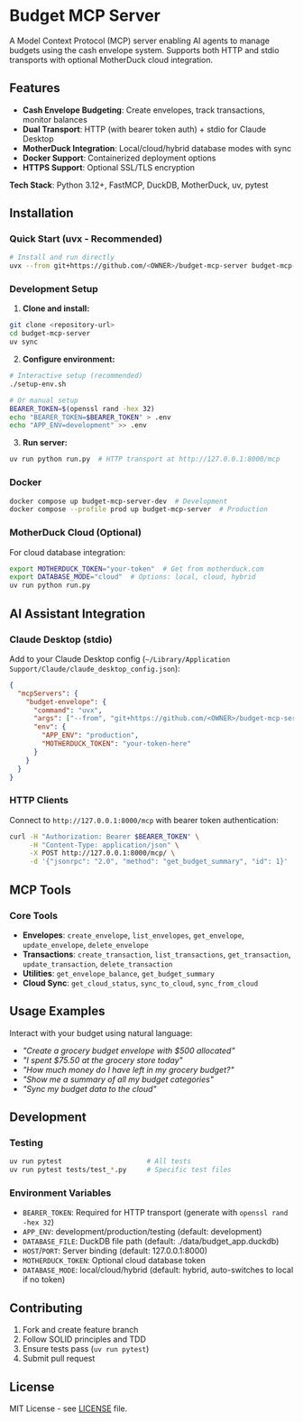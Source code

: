 # Budget MCP Server

A Model Context Protocol (MCP) server enabling AI agents to manage budgets using the cash envelope system. Supports both HTTP and stdio transports with optional MotherDuck cloud integration.

## Features

- **Cash Envelope Budgeting**: Create envelopes, track transactions, monitor balances
- **Dual Transport**: HTTP (with bearer token auth) + stdio for Claude Desktop
- **MotherDuck Integration**: Local/cloud/hybrid database modes with sync
- **Docker Support**: Containerized deployment options
- **HTTPS Support**: Optional SSL/TLS encryption

**Tech Stack**: Python 3.12+, FastMCP, DuckDB, MotherDuck, uv, pytest

## Installation

### Quick Start (uvx - Recommended)

```bash
# Install and run directly
uvx --from git+https://github.com/<OWNER>/budget-mcp-server budget-mcp-server
```

### Development Setup

1. **Clone and install:**
```bash
git clone <repository-url>
cd budget-mcp-server
uv sync
```

2. **Configure environment:**
```bash
# Interactive setup (recommended)
./setup-env.sh

# Or manual setup
BEARER_TOKEN=$(openssl rand -hex 32)
echo "BEARER_TOKEN=$BEARER_TOKEN" > .env
echo "APP_ENV=development" >> .env
```

3. **Run server:**
```bash
uv run python run.py  # HTTP transport at http://127.0.0.1:8000/mcp
```

### Docker

```bash
docker compose up budget-mcp-server-dev  # Development
docker compose --profile prod up budget-mcp-server  # Production
```

### MotherDuck Cloud (Optional)

For cloud database integration:
```bash
export MOTHERDUCK_TOKEN="your-token"  # Get from motherduck.com
export DATABASE_MODE="cloud"  # Options: local, cloud, hybrid
uv run python run.py
```

## AI Assistant Integration

### Claude Desktop (stdio)

Add to your Claude Desktop config (`~/Library/Application Support/Claude/claude_desktop_config.json`):

```json
{
  "mcpServers": {
    "budget-envelope": {
      "command": "uvx",
      "args": ["--from", "git+https://github.com/<OWNER>/budget-mcp-server", "budget-mcp-server"],
      "env": {
        "APP_ENV": "production",
        "MOTHERDUCK_TOKEN": "your-token-here"
      }
    }
  }
}
```

### HTTP Clients

Connect to `http://127.0.0.1:8000/mcp` with bearer token authentication:

```bash
curl -H "Authorization: Bearer $BEARER_TOKEN" \
     -H "Content-Type: application/json" \
     -X POST http://127.0.0.1:8000/mcp/ \
     -d '{"jsonrpc": "2.0", "method": "get_budget_summary", "id": 1}'
```

## MCP Tools

### Core Tools
- **Envelopes**: `create_envelope`, `list_envelopes`, `get_envelope`, `update_envelope`, `delete_envelope`
- **Transactions**: `create_transaction`, `list_transactions`, `get_transaction`, `update_transaction`, `delete_transaction`
- **Utilities**: `get_envelope_balance`, `get_budget_summary`
- **Cloud Sync**: `get_cloud_status`, `sync_to_cloud`, `sync_from_cloud`

## Usage Examples

Interact with your budget using natural language:

- *"Create a grocery budget envelope with $500 allocated"*
- *"I spent $75.50 at the grocery store today"*
- *"How much money do I have left in my grocery budget?"*
- *"Show me a summary of all my budget categories"*
- *"Sync my budget data to the cloud"*

## Development

### Testing
```bash
uv run pytest                     # All tests
uv run pytest tests/test_*.py     # Specific test files
```

### Environment Variables
- `BEARER_TOKEN`: Required for HTTP transport (generate with `openssl rand -hex 32`)
- `APP_ENV`: development/production/testing (default: development)
- `DATABASE_FILE`: DuckDB file path (default: ./data/budget_app.duckdb)
- `HOST`/`PORT`: Server binding (default: 127.0.0.1:8000)
- `MOTHERDUCK_TOKEN`: Optional cloud database token
- `DATABASE_MODE`: local/cloud/hybrid (default: hybrid, auto-switches to local if no token)

## Contributing

1. Fork and create feature branch
2. Follow SOLID principles and TDD
3. Ensure tests pass (`uv run pytest`)
4. Submit pull request

## License

MIT License - see [LICENSE](LICENSE) file.
